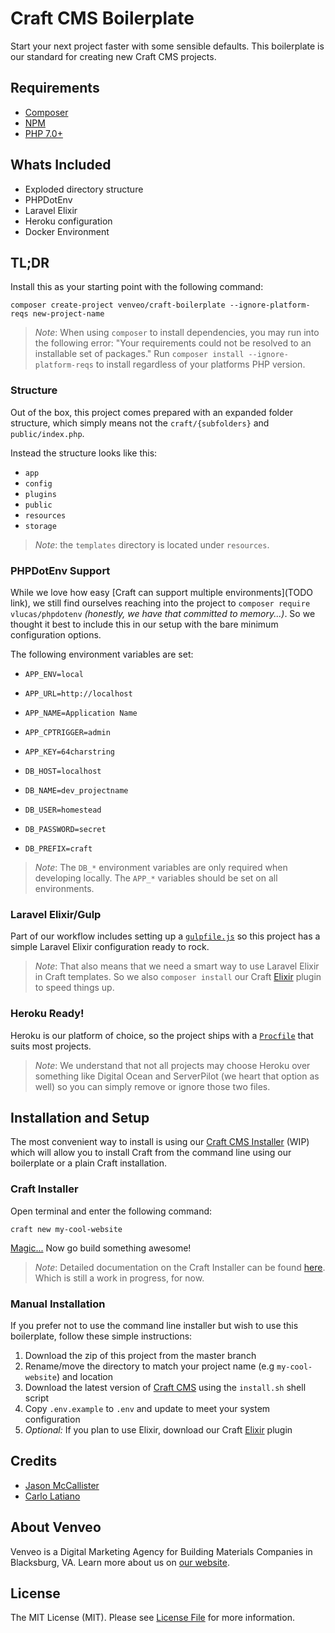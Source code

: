 # Craft CMS Boilerplate

Start your next project faster with some sensible defaults. This boilerplate is our standard for creating new Craft CMS projects.

## Requirements

- [Composer](https://getcomposer.org)
- [NPM](https://www.npmjs.com)
- [PHP 7.0+](http://php.net)

## Whats Included

- Exploded directory structure
- PHPDotEnv
- Laravel Elixir
- Heroku configuration
- Docker Environment

## TL;DR

Install this as your starting point with the following command:

```
composer create-project venveo/craft-boilerplate --ignore-platform-reqs new-project-name
```

> _Note_: When using `composer` to install dependencies, you may run into the following error: "Your requirements could not be resolved to an installable set of packages." Run `composer install --ignore-platform-reqs` to install regardless of your platforms PHP version.


### Structure

Out of the box, this project comes prepared with an expanded folder structure, which simply means not the `craft/{subfolders}` and `public/index.php`.

Instead the structure looks like this:

- `app`
- `config`
- `plugins`
- `public`
- `resources`
- `storage`

> _Note_: the `templates` directory is located under `resources`.

### PHPDotEnv Support

While we love how easy [Craft can support multiple environments](TODO link), we still find ourselves reaching into the project to `composer require vlucas/phpdotenv` _(honestly, we have that committed to memory...)_. So we thought it best to include this in our setup with the bare minimum configuration options.

The following environment variables are set:

- `APP_ENV=local`
- `APP_URL=http://localhost`
- `APP_NAME=Application Name`
- `APP_CPTRIGGER=admin`
- `APP_KEY=64charstring`

- `DB_HOST=localhost`
- `DB_NAME=dev_projectname`
- `DB_USER=homestead`
- `DB_PASSWORD=secret`
- `DB_PREFIX=craft`

> _Note_: The `DB_*` environment variables are only required when developing locally. The `APP_*` variables should be set on all environments.

### Laravel Elixir/Gulp

Part of our workflow includes setting up a [`gulpfile.js`](https://github.com/venveo/craft-boilerplate/gulpfile.js) so this project has a simple Laravel Elixir configuration ready to rock.

> _Note_: That also means that we need a smart way to use Laravel Elixir in Craft templates. So we also `composer install` our Craft [Elixir](https://github.com/venveo/craft-elixir) plugin to speed things up.

### Heroku Ready!

Heroku is our platform of choice, so the project ships with a [`Procfile`](https://github.com/venveo/craft-boilerplate/Procfile) that suits most projects.


> _Note_: We understand that not all projects may choose Heroku over something like Digital Ocean and ServerPilot (we heart that option as well) so you can simply remove or ignore those two files.

## Installation and Setup

The most convenient way to install is using our [Craft CMS Installer](https://github.com/venveo/craft-installer) (WIP) which will allow you to install Craft from the command line using our boilerplate or a plain Craft installation.

### Craft Installer

Open terminal and enter the following command:

`craft new my-cool-website`

[Magic...](http://i.giphy.com/qJxFuXXWpkdEI.gif) Now go build something awesome!

> _Note_: Detailed documentation on the Craft Installer can be found [here](https://github.com/venveo/craft-installer/README.md). Which is still a work in progress, for now.

### Manual Installation

If you prefer not to use the command line installer but wish to use this boilerplate, follow these simple instructions:

1. Download the zip of this project from the master branch
2. Rename/move the directory to match your project name (e.g `my-cool-website`) and location
3. Download the latest version of [Craft CMS](https://craftcms.com) using the `install.sh` shell script
5. Copy `.env.example` to `.env` and update to meet your system configuration
6. *Optional:* If you plan to use Elixir, download our Craft [Elixir](https://github.com/venveo/craft-elixir) plugin

## Credits

* [Jason McCallister](https://github.com/themccallister)
* [Carlo Latiano](https://github.com/carlolaitano)

## About Venveo

Venveo is a Digital Marketing Agency for Building Materials Companies in Blacksburg, VA. Learn more about us on [our website](https://www.venveo.com).

## License

The MIT License (MIT). Please see [License File](LICENSE) for more information.
